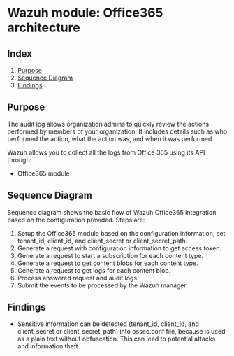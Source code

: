 <!---
Copyright (C) 2015-2021, Wazuh Inc.
Created by Wazuh, Inc. <info@wazuh.com>.
This program is free software; you can redistribute it and/or modify it under the terms of GPLv2
-->

# Wazuh module: Office365 architecture
## Index
1. [Purpose](#purpose)
2. [Sequence Diagram](#sequence-diagram)
3. [Findings](#findings)

## Purpose
The audit log allows organization admins to quickly review the actions performed by members of your organization. It includes details such as who performed the action, what the action was, and when it was performed. 

Wazuh allows you to collect all the logs from Office 365 using its API through:
- Office365 module

## Sequence Diagram
Sequence diagram shows the basic flow of Wazuh Office365 integration based on the configuration provided. Steps are:
1. Setup the Office365 module based on the configuration information, set tenant_id, client_id, and client_secret or client_secret_path.
2. Generate a request with configuration information to get access token.
3. Generate a request to start a subscription for each content type.
4. Generate a request to get content blobs for each content type.
5. Generate a request to get logs for each content blob.
6. Process answered request and audit logs.
7. Submit the events to be processed by the Wazuh manager.


## Findings
* Sensitive information can be detected (tenant_id, client_id, and client_secret or client_secret_path) into ossec.conf file, because is used as a plain text without obfuscation. This can lead to potential attacks and information theft.
